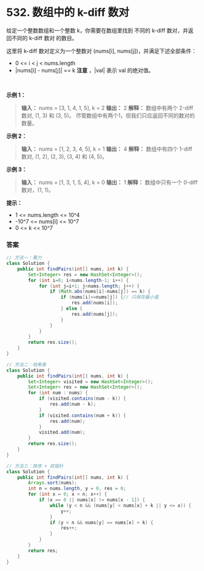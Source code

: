 # 532. 数组中的 k-diff 数对
给定一个整数数组和一个整数 k，你需要在数组里找到 不同的 k-diff 数对，并返回不同的 k-diff 数对 的数目。

这里将 k-diff 数对定义为一个整数对 (nums[i], nums[j])，并满足下述全部条件：

- 0 <= i < j < nums.length
- |nums[i] - nums[j]| == k
__注意__ ，|val| 表示 val 的绝对值。

 

__示例 1：__
>__输入：__ nums = [3, 1, 4, 1, 5], k = 2
__输出：__ 2
__解释：__ 数组中有两个 2-diff 数对, (1, 3) 和 (3, 5)。
尽管数组中有两个1，但我们只应返回不同的数对的数量。

__示例 2：__
>__输入：__ nums = [1, 2, 3, 4, 5], k = 1
__输出：__ 4
__解释：__ 数组中有四个 1-diff 数对, (1, 2), (2, 3), (3, 4) 和 (4, 5)。

__示例 3：__
>__输入：__ nums = [1, 3, 1, 5, 4], k = 0
__输出：__ 1
__解释：__ 数组中只有一个 0-diff 数对，(1, 1)。

__提示：__
- 1 <= nums.length <= 10^4
- -10^7 <= nums[i] <= 10^7
- 0 <= k <= 10^7

### 答案
```java
// 方法一：暴力
class Solution {
    public int findPairs(int[] nums, int k) {
        Set<Integer> res = new HashSet<Integer>();
        for (int i=0; i<nums.length-1; i++) {
            for (int j=i+1; j<nums.length; j++) {
                if (Math.abs(nums[i]-nums[j]) == k) {
                    if (nums[i]<=nums[j]) {// 只保存最小值
                        res.add(nums[i]);
                    } else {
                        res.add(nums[j]);
                    }
                }
            }
        }
        return res.size();
    }
}

// 方法二：哈希表
class Solution {
    public int findPairs(int[] nums, int k) {
        Set<Integer> visited = new HashSet<Integer>();
        Set<Integer> res = new HashSet<Integer>();
        for (int num : nums) {
            if (visited.contains(num - k)) {
                res.add(num - k);
            }
            if (visited.contains(num + k)) {
                res.add(num);
            }
            visited.add(num);
        }
        return res.size();
    }
}

// 方法三：排序 + 双指针
class Solution {
    public int findPairs(int[] nums, int k) {
        Arrays.sort(nums);
        int n = nums.length, y = 0, res = 0;
        for (int x = 0; x < n; x++) {
            if (x == 0 || nums[x] != nums[x - 1]) {
                while (y < n && (nums[y] < nums[x] + k || y <= x)) {
                    y++;
                }
                if (y < n && nums[y] == nums[x] + k) {
                    res++;
                }
            }
        }
        return res;
    }
}
```